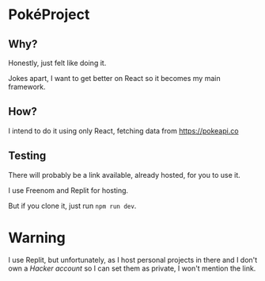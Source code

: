 # PokéProject
## Why?
Honestly, just felt like doing it.

Jokes apart, I want to get better on React so it becomes my main framework.

## How?
I intend to do it using only React, fetching data from https://pokeapi.co

## Testing
There will probably be a link available, already hosted, for you to use it.

I use Freenom and Replit for hosting.

But if you clone it, just run `npm run dev`. 

# Warning
I use Replit, but unfortunately, as I host personal projects in there and I don't own a *Hacker account* so I can set them as private, I won't mention the link.


